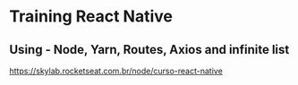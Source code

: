 # Training React Native
## Using - Node, Yarn, Routes, Axios and infinite list
https://skylab.rocketseat.com.br/node/curso-react-native
